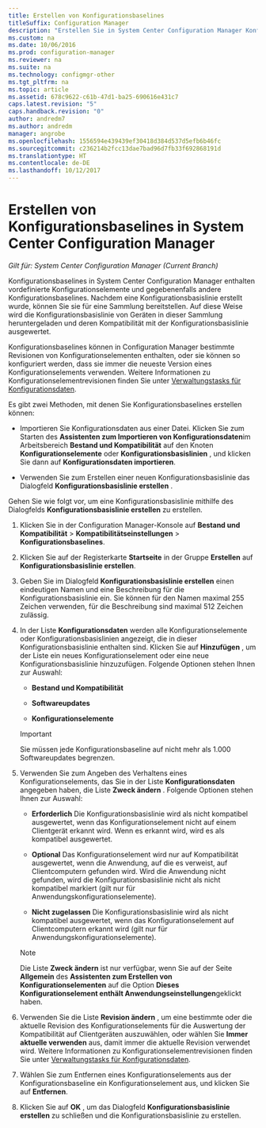 ```yaml
---
title: Erstellen von Konfigurationsbaselines
titleSuffix: Configuration Manager
description: "Erstellen Sie in System Center Configuration Manager Konfigurationsbaselines, die Sie in einer Sammlung bereitstellen können."
ms.custom: na
ms.date: 10/06/2016
ms.prod: configuration-manager
ms.reviewer: na
ms.suite: na
ms.technology: configmgr-other
ms.tgt_pltfrm: na
ms.topic: article
ms.assetid: 678c9622-c61b-47d1-ba25-690616e431c7
caps.latest.revision: "5"
caps.handback.revision: "0"
author: andredm7
ms.author: andredm
manager: angrobe
ms.openlocfilehash: 1556594e439439ef30418d384d537d5efb6b46fc
ms.sourcegitcommit: c236214b2fcc13dae7bad96d7fb33f692868191d
ms.translationtype: HT
ms.contentlocale: de-DE
ms.lasthandoff: 10/12/2017
---
```

# <a name="create-configuration-baselines-in-system-center-configuration-manager"></a>Erstellen von Konfigurationsbaselines in System Center Configuration Manager

*Gilt für: System Center Configuration Manager (Current Branch)*


Konfigurationsbaselines in System Center Configuration Manager enthalten vordefinierte Konfigurationselemente und gegebenenfalls andere Konfigurationsbaselines. Nachdem eine Konfigurationsbasislinie erstellt wurde, können Sie sie für eine Sammlung bereitstellen. Auf diese Weise wird die Konfigurationsbasislinie von Geräten in dieser Sammlung heruntergeladen und deren Kompatibilität mit der Konfigurationsbasislinie ausgewertet.  

 Konfigurationsbaselines können in Configuration Manager bestimmte Revisionen von Konfigurationselementen enthalten, oder sie können so konfiguriert werden, dass sie immer die neueste Version eines Konfigurationselements verwenden. Weitere Informationen zu Konfigurationselementrevisionen finden Sie unter [Verwaltungstasks für Konfigurationsdaten](../../compliance/deploy-use/management-tasks-for-configuration-data.md).  

 Es gibt zwei Methoden, mit denen Sie Konfigurationsbaselines erstellen können:  

-   Importieren Sie Konfigurationsdaten aus einer Datei. Klicken Sie zum Starten des **Assistenten zum Importieren von Konfigurationsdaten**im Arbeitsbereich **Bestand und Kompatibilität** auf den Knoten **Konfigurationselemente** oder **Konfigurationsbasislinien** , und klicken Sie dann auf **Konfigurationsdaten importieren**.  

-   Verwenden Sie zum Erstellen einer neuen Konfigurationsbasislinie das Dialogfeld **Konfigurationsbasislinie erstellen** .  

 Gehen Sie wie folgt vor, um eine Konfigurationsbasislinie mithilfe des Dialogfelds **Konfigurationsbasislinie erstellen** zu erstellen.  

1.  Klicken Sie in der Configuration Manager-Konsole auf **Bestand und Kompatibilität** > **Kompatibilitätseinstellungen** > **Konfigurationsbaselines**.  

3.  Klicken Sie auf der Registerkarte **Startseite** in der Gruppe **Erstellen** auf **Konfigurationsbasislinie erstellen**.  

4.  Geben Sie im Dialogfeld **Konfigurationsbasislinie erstellen** einen eindeutigen Namen und eine Beschreibung für die Konfigurationsbasislinie ein. Sie können für den Namen maximal 255 Zeichen verwenden, für die Beschreibung sind maximal 512 Zeichen zulässig.  

5.  In der Liste **Konfigurationsdaten** werden alle Konfigurationselemente oder Konfigurationsbasislinien angezeigt, die in dieser Konfigurationsbasislinie enthalten sind. Klicken Sie auf **Hinzufügen** , um der Liste ein neues Konfigurationselement oder eine neue Konfigurationsbasislinie hinzuzufügen. Folgende Optionen stehen Ihnen zur Auswahl:  

    -   **Bestand und Kompatibilität**  

    -   **Softwareupdates**  

    -   **Konfigurationselemente**  
      > [!IMPORTANT]
      > Sie müssen jede Konfigurationsbaseline auf nicht mehr als 1.000 Softwareupdates begrenzen.
6.  Verwenden Sie zum Angeben des Verhaltens eines Konfigurationselements, das Sie in der Liste **Konfigurationsdaten** angegeben haben, die Liste **Zweck ändern** . Folgende Optionen stehen Ihnen zur Auswahl:  

    -   **Erforderlich** Die Konfigurationsbasislinie wird als nicht kompatibel ausgewertet, wenn das Konfigurationselement nicht auf einem Clientgerät erkannt wird. Wenn es erkannt wird, wird es als kompatibel ausgewertet.  

    -   **Optional** Das Konfigurationselement wird nur auf Kompatibilität ausgewertet, wenn die Anwendung, auf die es verweist, auf Clientcomputern gefunden wird. Wird die Anwendung nicht gefunden, wird die Konfigurationsbasislinie nicht als nicht kompatibel markiert (gilt nur für Anwendungskonfigurationselemente).  

    -   **Nicht zugelassen** Die Konfigurationsbasislinie wird als nicht kompatibel ausgewertet, wenn das Konfigurationselement auf Clientcomputern erkannt wird (gilt nur für Anwendungskonfigurationselemente).  

    > [!NOTE]
    >  Die Liste **Zweck ändern** ist nur verfügbar, wenn Sie auf der Seite **Allgemein** des **Assistenten zum Erstellen von Konfigurationselementen** auf die Option **Dieses Konfigurationselement enthält Anwendungseinstellungen**geklickt haben.  

7.  Verwenden Sie die Liste **Revision ändern** , um eine bestimmte oder die aktuelle Revision des Konfigurationselements für die Auswertung der Kompatibilität auf Clientgeräten auszuwählen, oder wählen Sie **Immer aktuelle verwenden** aus, damit immer die aktuelle Revision verwendet wird. Weitere Informationen zu Konfigurationselementrevisionen finden Sie unter [Verwaltungstasks für Konfigurationsdaten](../../compliance/deploy-use/management-tasks-for-configuration-data.md).  

8.  Wählen Sie zum Entfernen eines Konfigurationselements aus der Konfigurationsbaseline ein Konfigurationselement aus, und klicken Sie auf **Entfernen**.  

9. Klicken Sie auf **OK** , um das Dialogfeld **Konfigurationsbasislinie erstellen** zu schließen und die Konfigurationsbasislinie zu erstellen.  
